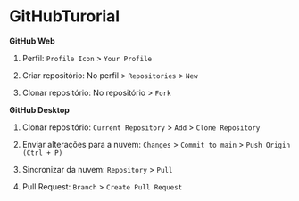 # GitHubTurorial
 
__GitHub Web__

1. Perfil: ``Profile Icon`` > ``Your Profile``

2. Criar repositório: No perfil > ``Repositories`` > ``New``

3. Clonar repositório: No repositório > ``Fork``

__GitHub Desktop__

1. Clonar repositório: ``Current Repository`` > ``Add`` > ``Clone Repository``

2. Enviar alterações para a nuvem: ``Changes`` > ``Commit to main`` > ``Push Origin (Ctrl + P)``

3. Sincronizar da nuvem: ``Repository`` > ``Pull``

4. Pull Request: ``Branch`` > ``Create Pull Request``
